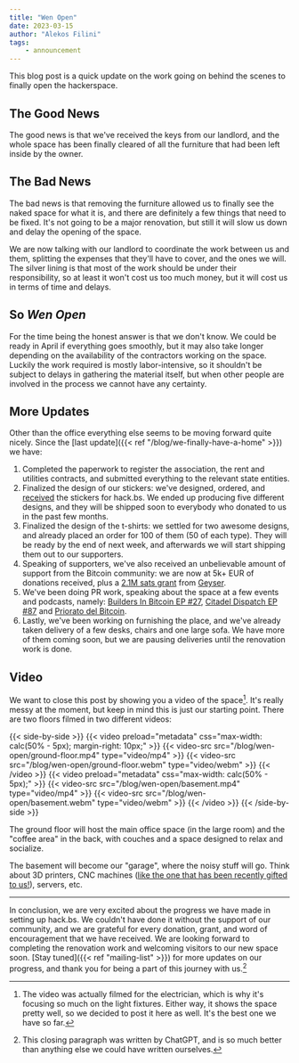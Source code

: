 ```yaml
---
title: "Wen Open"
date: 2023-03-15
author: "Alekos Filini"
tags:
    - announcement
---
```


This blog post is a quick update on the work going on behind the scenes to finally open the hackerspace.

## The Good News

The good news is that we've received the keys from our landlord, and the whole space has been finally cleared of all the furniture that had been left inside by the owner.

## The Bad News

The bad news is that removing the furniture allowed us to finally see the naked space for what it is, and there are definitely a few things that need to be fixed. It's not going to be a major renovation, but
still it will slow us down and delay the opening of the space.

We are now talking with our landlord to coordinate the work between us and them, splitting the expenses that they'll have to cover, and the ones we will. The silver lining is that most of the work should be under their responsibility,
so at least it won't cost us too much money, but it will cost us in terms of time and delays.

## So *Wen Open*

For the time being the honest answer is that we don't know. We could be ready in April if everything goes smoothly, but it may also take longer depending on the availability of the contractors working on the space.
Luckily the work required is mostly labor-intensive, so it shouldn't be subject to delays in gathering the material itself, but when other people are involved in the process we cannot have any certainty.

## More Updates

Other than the office everything else seems to be moving forward quite nicely. Since the [last update]({{< ref "/blog/we-finally-have-a-home" >}}) we have:

1. Completed the paperwork to register the association, the rent and utilities contracts, and submitted everything to the relevant state entities.
2. Finalized the design of our stickers: we've designed, ordered, and [received](https://twitter.com/danielabrozzoni/status/1635655558387707907) the stickers for hack.bs. We ended up producing five different designs, and they will be shipped soon to everybody who donated
   to us in the past few months.
3. Finalized the design of the t-shirts: we settled for two awesome designs, and already placed an order for 100 of them (50 of each type). They will be ready by the end of next week, and afterwards we will start
   shipping them out to our supporters.
4. Speaking of supporters, we've also received an unbelievable amount of support from the Bitcoin community: we are now at 5k+ EUR of donations received, plus a [2.1M sats grant](https://twitter.com/geyserfund/status/1628846611337019396) from [Geyser](https://geyser.fund).
5. We've been doing PR work, speaking about the space at a few events and podcasts, namely: [Builders In Bitcoin EP #27](https://twitter.com/buildersinbtc/status/1630704365848653826), [Citadel Dispatch EP #87](https://twitter.com/ODELL/status/1623025159375589376) and [Priorato del Bitcoin](https://twitter.com/danielabrozzoni/status/1619983641219825664).
6. Lastly, we've been working on furnishing the place, and we've already taken delivery of a few desks, chairs and one large sofa. We have more of them coming soon, but we are pausing deliveries until the renovation
   work is done.

## Video

We want to close this post by showing you a video of the space[^1]. It's really messy at the moment, but keep in mind this is just our starting point. There are two floors filmed in two different videos:

{{< side-by-side >}}
    {{< video preload="metadata" css="max-width: calc(50% - 5px); margin-right: 10px;" >}}
        {{< video-src src="/blog/wen-open/ground-floor.mp4" type="video/mp4" >}}
        {{< video-src src="/blog/wen-open/ground-floor.webm" type="video/webm" >}}
    {{< /video >}}
    {{< video preload="metadata" css="max-width: calc(50% - 5px);" >}}
        {{< video-src src="/blog/wen-open/basement.mp4" type="video/mp4" >}}
        {{< video-src src="/blog/wen-open/basement.webm" type="video/webm" >}}
    {{< /video >}}
{{< /side-by-side >}}

The ground floor will host the main office space (in the large room) and the "coffee area" in the back, with couches and a space designed to relax and socialize.

The basement will become our "garage", where the noisy stuff will go. Think about 3D printers, CNC machines ([like the one that has been recently gifted to us!](https://twitter.com/boilerhodl/status/1631742712901693440)), servers, etc.

-------

In conclusion, we are very excited about the progress we have made in setting up hack.bs. We couldn't have done it without the support of our community, and we are grateful for every donation, grant, and word of encouragement that we have received.
We are looking forward to completing the renovation work and welcoming visitors to our new space soon. [Stay tuned]({{< ref "mailing-list" >}}) for more updates on our progress, and thank you for being a part of this journey with us.[^2]

[^1]: The video was actually filmed for the electrician, which is why it's focusing so much on the light fixtures. Either way, it shows the space pretty well, so we decided to post it here as well. It's the best one
we have so far.
[^2]: This closing paragraph was written by ChatGPT, and is so much better than anything else we could have written ourselves.
